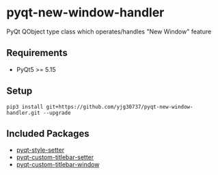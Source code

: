 # pyqt-new-window-handler
PyQt QObject type class which operates/handles "New Window" feature

## Requirements
* PyQt5 >= 5.15

## Setup
```pip3 install git+https://github.com/yjg30737/pyqt-new-window-handler.git --upgrade```

## Included Packages
* <a href="https://github.com/yjg30737/pyqt-style-setter.git">pyqt-style-setter</a>
* <a href="https://github.com/yjg30737/pyqt-custom-titlebar-setter.git">pyqt-custom-titlebar-setter</a>
* <a href="https://github.com/yjg30737/pyqt-custom-titlebar-window.git">pyqt-custom-titlebar-window</a>
    
